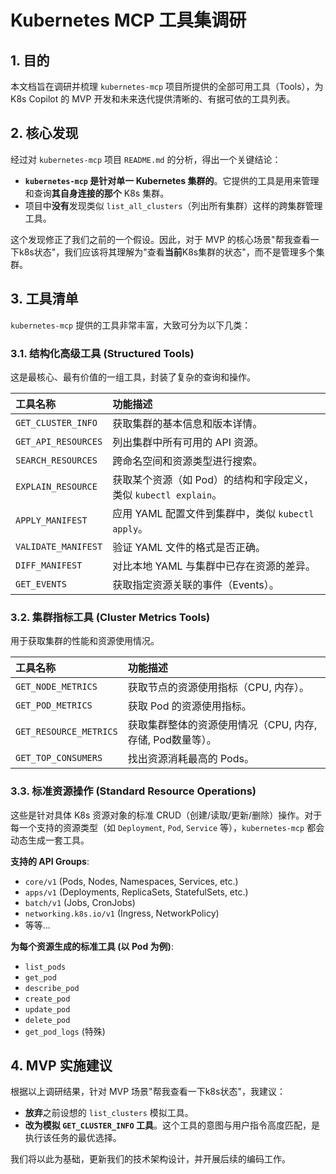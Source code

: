 # Kubernetes MCP 工具集调研

## 1. 目的
本文档旨在调研并梳理 `kubernetes-mcp` 项目所提供的全部可用工具（Tools），为 K8s Copilot 的 MVP 开发和未来迭代提供清晰的、有据可依的工具列表。

## 2. 核心发现
经过对 `kubernetes-mcp` 项目 `README.md` 的分析，得出一个关键结论：
- **`kubernetes-mcp` 是针对单一 Kubernetes 集群的**。它提供的工具是用来管理和查询**其自身连接的那个** K8s 集群。
- 项目中**没有**发现类似 `list_all_clusters`（列出所有集群）这样的跨集群管理工具。

这个发现修正了我们之前的一个假设。因此，对于 MVP 的核心场景"帮我查看一下k8s状态"，我们应该将其理解为"查看**当前**K8s集群的状态"，而不是管理多个集群。

## 3. 工具清单

`kubernetes-mcp` 提供的工具非常丰富，大致可分为以下几类：

### 3.1. 结构化高级工具 (Structured Tools)
这是最核心、最有价值的一组工具，封装了复杂的查询和操作。

| 工具名称 | 功能描述 |
| :--- | :--- |
| `GET_CLUSTER_INFO` | 获取集群的基本信息和版本详情。 |
| `GET_API_RESOURCES` | 列出集群中所有可用的 API 资源。 |
| `SEARCH_RESOURCES` | 跨命名空间和资源类型进行搜索。 |
| `EXPLAIN_RESOURCE` | 获取某个资源（如 Pod）的结构和字段定义，类似 `kubectl explain`。 |
| `APPLY_MANIFEST` | 应用 YAML 配置文件到集群中，类似 `kubectl apply`。 |
| `VALIDATE_MANIFEST` | 验证 YAML 文件的格式是否正确。 |
| `DIFF_MANIFEST` | 对比本地 YAML 与集群中已存在资源的差异。 |
| `GET_EVENTS` | 获取指定资源关联的事件（Events）。 |

### 3.2. 集群指标工具 (Cluster Metrics Tools)
用于获取集群的性能和资源使用情况。

| 工具名称 | 功能描述 |
| :--- | :--- |
| `GET_NODE_METRICS` | 获取节点的资源使用指标（CPU, 内存）。 |
| `GET_POD_METRICS` | 获取 Pod 的资源使用指标。 |
| `GET_RESOURCE_METRICS` | 获取集群整体的资源使用情况（CPU, 内存, 存储, Pod数量等）。 |
| `GET_TOP_CONSUMERS` | 找出资源消耗最高的 Pods。 |

### 3.3. 标准资源操作 (Standard Resource Operations)
这些是针对具体 K8s 资源对象的标准 CRUD（创建/读取/更新/删除）操作。对于每一个支持的资源类型（如 `Deployment`, `Pod`, `Service` 等），`kubernetes-mcp` 都会动态生成一套工具。

**支持的 API Groups**:
- `core/v1` (Pods, Nodes, Namespaces, Services, etc.)
- `apps/v1` (Deployments, ReplicaSets, StatefulSets, etc.)
- `batch/v1` (Jobs, CronJobs)
- `networking.k8s.io/v1` (Ingress, NetworkPolicy)
- 等等...

**为每个资源生成的标准工具 (以 Pod 为例)**:
- `list_pods`
- `get_pod`
- `describe_pod`
- `create_pod`
- `update_pod`
- `delete_pod`
- `get_pod_logs` (特殊)

## 4. MVP 实施建议
根据以上调研结果，针对 MVP 场景"帮我查看一下k8s状态"，我建议：
- **放弃**之前设想的 `list_clusters` 模拟工具。
- **改为模拟 `GET_CLUSTER_INFO` 工具**。这个工具的意图与用户指令高度匹配，是执行该任务的最优选择。

我们将以此为基础，更新我们的技术架构设计，并开展后续的编码工作。 